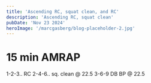 ```yaml
---
title: 'Ascending RC, squat clean, and RC'
description: 'Ascending RC, squat clean'
pubDate: 'Nov 23 2024'
heroImage: '/marcgasberg/blog-placeholder-2.jpg'
---
```


# 15 min AMRAP
1-2-3.. RC
2-4-6.. sq. clean @ 22.5 
3-6-9 DB BP @ 22.5

